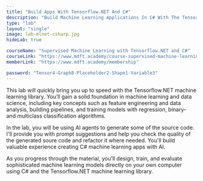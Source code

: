 ```yaml
---
title: "Build Apps With Tensorflow.NET And C#"
description: "Build Machine Learning Applications In C# With The Tensorflow.NET Library"
type: "lab"
layout: "single"
image: lab-mlnet-csharp.jpg
hideLab: true

courseName: "Supervised Machine Learning with Tensorflow.NET and C#"
courseLink: "https://www.mdft.academy/course-supervised-machine-learning-with-tensorflownet-and-csharp"
memberLink: "https://www.mdft.academy/membership"

password: "Tensor4-Graph8-Placeholder2-Shape1-Variable3"
---
```

This lab will quickly bring you up to speed with the Tensorflow.NET machine learning library. You’ll gain a solid foundation in machine learning and data science, including key concepts such as feature engineering and data analysis, building pipelines, and training models with regression, binary- and multiclass classification algorithms.

In the lab, you will be using AI agents to generate some of the source code. I'll provide you with prompt suggestions and help you check the quality of the generated soure code and refactor it where needed. You'll build valuable experience creating C# machine learning apps with AI.

As you progress through the material, you’ll design, train, and evaluate sophisticated machine learning models directly on your own computer using C# and the Tensorflow.NET machine learning library.

